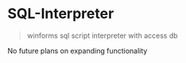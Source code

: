 # SQL-Interpreter
> winforms sql script interpreter with access db


No future plans on expanding functionality